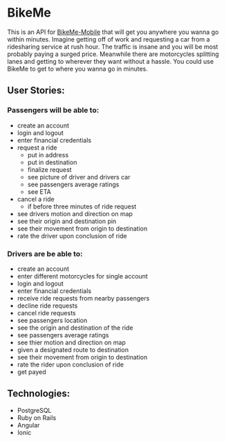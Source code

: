 # BikeMe

This is an API for [BikeMe-Mobile](https://github.com/salehrastani/BikeMe-mobile) that will get you anywhere you wanna go within minutes. Imagine getting off of work and requesting a car from a ridesharing service at rush hour. The traffic is insane and you will be most probably paying a surged price. Meanwhile there are motorcycles splitting lanes and getting to wherever they want without a hassle. You could use BikeMe to get to where you wanna go in minutes.


## User Stories:

### Passengers will be able to:

 - create an account
 - login and logout
 - enter financial credentials
 - request a ride
   - put in address
   - put in destination
   - finalize request
   - see picture of driver and drivers car
   - see passengers average ratings
   - see ETA
 - cancel a ride
   - if before three minutes of ride request
 - see drivers motion and direction on map
 - see their origin and destination pin
 - see their movement from origin to destination
 - rate the driver upon conclusion of ride
 
### Drivers are be able to:

 - create an account
 - enter different motorcycles for single account
 - login and logout
 - enter financial credentials
 - receive ride requests from nearby passengers
 - decline ride requests
 - cancel ride requests
 - see passengers location
 - see the origin and destination of the ride
 - see passengers average ratings
 - see thier motion and direction on map
 - given a designated route to destination
 - see their movement from origin to destination
 - rate the rider upon conclusion of ride
 - get payed


## Technologies:

 - PostgreSQL
 - Ruby on Rails
 - Angular
 - Ionic



